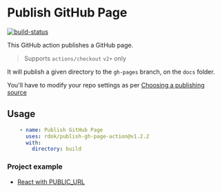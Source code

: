# Publish GitHub Page

[![build-status](https://github.com/rdok/publish-gh-page-action/workflows/build-status/badge.svg)](https://github.com/rdok/publish-gh-page-action/actions?query=workflow%3Abuild-status)

This GitHub action publishes a GitHub page.

> Supports `actions/checkout` `v2+` only

It will publish a given directory to the `gh-pages` branch, on the `docs` folder.  

You'll have to modify your repo settings as per [Choosing a publishing source](https://docs.github.com/en/github/working-with-github-pages/configuring-a-publishing-source-for-your-github-pages-site)

## Usage

```yml
    - name: Publish GitHub Page
      uses: rdok/publish-gh-page-action@v1.2.2
      with:
        directory: build
```

### Project example
- [React with PUBLIC_URL](https://github.com/rdok/space-explorer/blob/master/.github/workflows/deploy-react.yml#L20)
